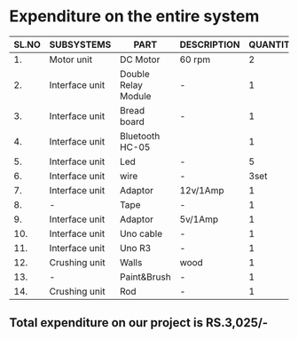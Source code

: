 #  Expenditure on the entire system
  
SL.NO|SUBSYSTEMS|PART|DESCRIPTION|QUANTITY|PRICE|
-----|----------|----|-----------|--------|-----|
1.|Motor unit|DC Motor|60 rpm|2|Rs400/-|
2.|Interface unit|Double Relay Module|-|1|Rs100/-|
3.|Interface unit|Bread board|-|1|Rs80/-|
4.|Interface unit|Bluetooth HC-05||1|Rs300/-|
5.|Interface unit|Led|-|5|Rs10/-|
6.|Interface unit|wire|-|3set|Rs150/-|
7.|Interface unit|Adaptor|12v/1Amp|1|Rs150/-|
8.|-|Tape|-|1|Rs15/-|
9.|Interface unit|Adaptor|5v/1Amp|1|Rs150/-|
10.|Interface unit|Uno cable|-|1|Rs40/-|
11.|Interface unit|Uno R3|-|1|Rs880/-|
12.|Crushing unit|Walls|wood|1|Rs590/-|
13.|-|Paint&Brush|-|1|Rs80/-|
14.|Crushing unit|Rod|-|1|Rs80/-|

## Total expenditure on our project is RS.3,025/-